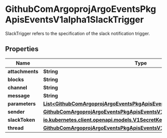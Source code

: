 

# GithubComArgoprojArgoEventsPkgApisEventsV1alpha1SlackTrigger

SlackTrigger refers to the specification of the slack notification trigger.

## Properties

Name | Type | Description | Notes
------------ | ------------- | ------------- | -------------
**attachments** | **String** |  |  [optional]
**blocks** | **String** |  |  [optional]
**channel** | **String** |  |  [optional]
**message** | **String** |  |  [optional]
**parameters** | [**List&lt;GithubComArgoprojArgoEventsPkgApisEventsV1alpha1TriggerParameter&gt;**](GithubComArgoprojArgoEventsPkgApisEventsV1alpha1TriggerParameter.md) |  |  [optional]
**sender** | [**GithubComArgoprojArgoEventsPkgApisEventsV1alpha1SlackSender**](GithubComArgoprojArgoEventsPkgApisEventsV1alpha1SlackSender.md) |  |  [optional]
**slackToken** | [**io.kubernetes.client.openapi.models.V1SecretKeySelector**](io.kubernetes.client.openapi.models.V1SecretKeySelector.md) |  |  [optional]
**thread** | [**GithubComArgoprojArgoEventsPkgApisEventsV1alpha1SlackThread**](GithubComArgoprojArgoEventsPkgApisEventsV1alpha1SlackThread.md) |  |  [optional]



